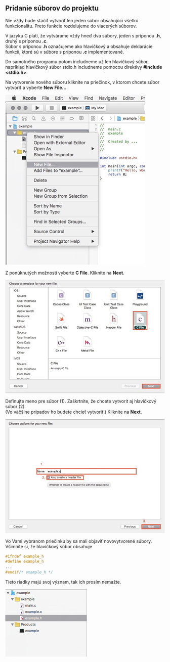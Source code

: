 ## Pridanie súborov do projektu

Nie vždy bude stačiť vytvoriť len jeden súbor obsahujúci všetkú funkcionalitu. Preto funkcie rozdelujeme do viacerých súborov.

V jazyku C platí, že vytvárame vždy hneď dva súbory, jeden s príponou **.h**, druhý s príponou **.c**.   
Súbor s príponou **.h** označujeme ako hlavičkový a obsahuje deklarácie funkcií, ktoré sú v súbore s príponou **.c** implementované.

Do samotného programu potom includneme už len hlavičkový súbor, napríklad hlavičkový súbor stdio.h includneme pomocou direktívy **\#include &lt;stdio.h&gt;**.

Na vytvorenie nového súboru kliknite na priečinok, v ktorom chcete súbor vytvoriť a vyberte **New File...**

![](/assets/Xcode_create0.jpg)

Z ponúknutých možností vyberte **C File**. Kliknite na **Next**.

![](/assets/Xcode_create1.jpg)

Definujte meno pre súbor \(1\). Zaškrtnite, že chcete vytvorit aj hlavičkový súbor \(2\).  
\(Vo väčšine prípadov ho budete chcieť vytvoriť.\) Kliknite na **Next**.

![](/assets/Xcode_create2.jpg)

Vo Vami vybranom priečinku by sa mali objaviť novovytvorené súbory. Všimnite si, že hlavičkový súbor obsahuje

```c
#ifndef example_h
#define example_h
...
#endif/* example_h */
```

Tieto riadky majú svoj význam, tak ich prosím nemažte.

![](/assets/Xcode_create3.png)


